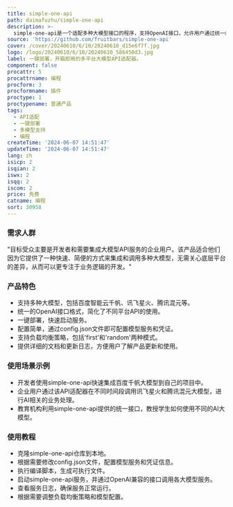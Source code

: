 ```yaml
---
title: simple-one-api
path: daimafuzhu/simple-one-api
description: >-
  simple-one-api是一个适配多种大模型接口的程序，支持OpenAI接口，允许用户通过统一的API格式调用不同的大模型服务，简化了不同平台接口差异带来的复杂性。它支持包括千帆大模型平台、讯飞星火大模型、腾讯混元大模型等在内的多个平台，并且提供了一键部署和开箱即用的便利性。
source: 'https://github.com/fruitbars/simple-one-api'
cover: /cover/20240610/6/10/20240610_d15e6f7f.jpg
logo: /logo/20240610/6/10/20240610_586450d3.jpg
label: 一键部署，开箱即用的多平台大模型API适配器。
component: false
procattr: 5
procattrname: 编程
procform: 3
procformname: 插件
proctype: 1
proctypename: 普通产品
tags:
  - API适配
  - 一键部署
  - 多模型支持
  - 编程
createTime: '2024-06-07 14:51:47'
updateTime: '2024-06-07 14:51:47'
lang: zh
isicp: 2
isqian: 2
iswx: 2
isqq: 2
iscom: 2
price: 免费
catname: 编程
sort: 30958
---
```




### 需求人群
"目标受众主要是开发者和需要集成大模型API服务的企业用户。该产品适合他们因为它提供了一种快速、简便的方式来集成和调用多种大模型，无需关心底层平台的差异，从而可以更专注于业务逻辑的开发。"

### 产品特色
* 支持多种大模型，包括百度智能云千帆、讯飞星火、腾讯混元等。
* 统一的OpenAI接口格式，简化了不同平台API的使用。
* 一键部署，快速启动服务。
* 配置简单，通过config.json文件即可配置模型服务和凭证。
* 支持负载均衡策略，包括'first'和'random'两种模式。
* 提供详细的文档和更新日志，方便用户了解产品更新和使用。

### 使用场景示例
* 开发者使用simple-one-api快速集成百度千帆大模型到自己的项目中。
* 企业用户通过该API适配器在不同时间段调用讯飞星火和腾讯混元大模型，进行AI相关的业务处理。
* 教育机构利用simple-one-api提供的统一接口，教授学生如何使用不同的AI大模型。

### 使用教程
* 克隆simple-one-api仓库到本地。
* 根据需要修改config.json文件，配置模型服务和凭证信息。
* 执行编译脚本，生成可执行文件。
* 启动simple-one-api服务，并通过OpenAI兼容的接口调用各大模型服务。
* 查看服务日志，确保服务正常运行。
* 根据需要调整负载均衡策略和模型配置。

  
